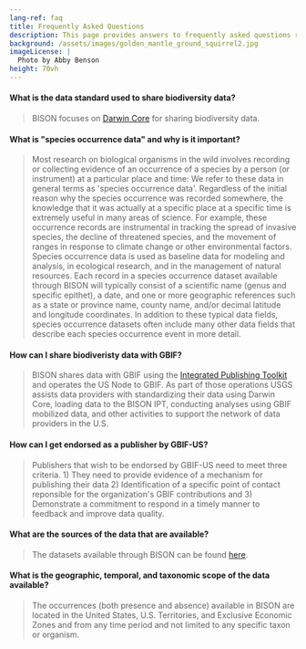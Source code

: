 ```yaml
---
lang-ref: faq
title: Frequently Asked Questions
description: This page provides answers to frequently asked questions related to BISON.
background: /assets/images/golden_mantle_ground_squirrel2.jpg
imageLicense: |
  Photo by Abby Benson
height: 70vh
---
```


#### What is the data standard used to share biodiversity data?
> BISON focuses on [Darwin Core](https://dwc.tdwg.org/) for sharing biodiversity data.

#### What is "species occurrence data" and why is it important?
> Most research on biological organisms in the wild involves recording or collecting evidence of an occurrence of a species by a person (or instrument) at a particular place and time: We refer to these data in general terms as 'species occurrence data'. Regardless of the initial reason why the species occurrence was recorded somewhere, the knowledge that it was actually at a specific place at a specific time is extremely useful in many areas of science. For example, these occurrence records are instrumental in tracking the spread of invasive species, the decline of threatened species, and the movement of ranges in response to climate change or other environmental factors. Species occurrence data is used as baseline data for modeling and analysis, in ecological research, and in the management of natural resources. Each record in a species occurrence dataset available through BISON will typically consist of a scientific name (genus and specific epithet), a date, and one or more geographic references such as a state or province name, county name, and/or decimal latitude and longitude coordinates. In addition to these typical data fields, species occurrence datasets often include many other data fields that describe each species occurrence event in more detail.

#### How can I share biodiveristy data with GBIF?
> BISON shares data with GBIF using the [Integrated Publishing Toolkit](https://bison.usgs.gov/ipt/) and operates the US Node to GBIF. As part of those operations USGS assists data providers with standardizing their data using Darwin Core, loading data to the BISON IPT,  conducting analyses using GBIF mobilized data, and other activities to support the network of data providers in the U.S.

#### How can I get endorsed as a publisher by GBIF-US?
> Publishers that wish to be endorsed by GBIF-US need to meet three criteria. 1) They need to provide evidence of a mechanism for publishing their data 2) Identification of a specific point of contact reponsible for the organization's GBIF contributions and 3) Demonstrate a commitment to respond in a timely manner to feedback and improve data quality.

#### What are the sources of the data that are available?
> The datasets available through BISON can be found [here](https://hp-bison.gbif-staging.org/data?view=dataset).

#### What is the geographic, temporal, and taxonomic scope of the data available?
> The occurrences (both presence and absence) available in BISON are located in the United States, U.S. Territories, and Exclusive Economic Zones and from any time period and not limited to any specific taxon or organism.
